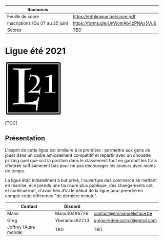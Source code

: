 | Racourcis                       |                                     |
| ------------------------------- | ----------------------------------- |
| Feuille de score                | https://edhleague.be/score.pdf      |
| Inscriptions (Du 07 au 25 juin) | https://forms.gle/UnWomAb4zPNAx5Vu6 |
| Scores                          | TBD                                 |

# Ligue été 2021

![](resources/l21Logo.png)

[TOC]

## **Présentation** 

L'esprit de cette ligue est similaire à la première : permettre aux gens de  jouer dans un cadre amicalement compétitif et repartir avec un chouette prizing quel que soit la position dans le classement tout en gardant les frais  d’entrée suffisamment bas pour ne pas décourager les joueurs avec moins  de temps. 

La ligue était initialelment à but privé, l'ouverture des commerce se mettant en marche, elle prends une tournure plus publique, des changements ont, et continueront, d'avoir lieu d'ici le début de la ligue pour prendre en compte cette différence "de dernière minute". 



| Contact | Discord       |                           |
| ------- | ------------- | ------------------------- |
| Manu    | Manu404#6726  | contact@emmanuelistace.be |
| Greg    | Yberamos#2213 | gregoiredemoulin2@gmail.com |
| Joffrey (Autre monde)    | TBD | TBD |